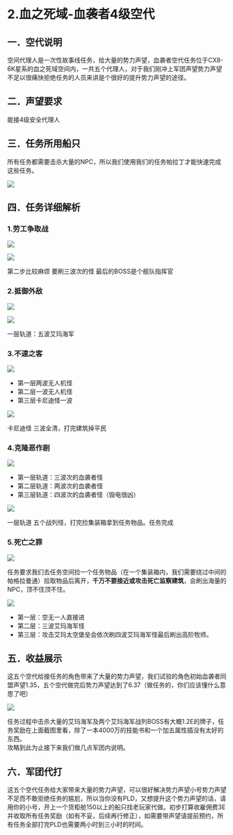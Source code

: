 # 2.血之死域-血袭者4级空代

## 一．空代说明

 空间代理人是一次性故事线任务，给大量的势力声望，血袭者空代任务位于CX8-6K星系的血之死域空间内，一共五个代理人，对于我们刚冲上军团声望势力声望不足以很痛快拒绝任务的人员来讲是个很好的提升势力声望的途径。

## 二．声望要求

能接4级安全代理人

##  三．任务所用船只

 所有任务都需要击杀大量的NPC，所以我们使用我们的任务帕拉丁才能快速完成这些任务。

![](../.gitbook/assets/777.png)

## 四．任务详细解析

###  1.劳工争取战

![](<../.gitbook/assets/1 (3).png>)

![](../.gitbook/assets/11.jpg)

第二步比较麻烦 要刷三波次的怪 最后的BOSS是个舰队指挥官

### 2.抵御外敌

![](<../.gitbook/assets/2 (2).png>)

![](../.gitbook/assets/22.jpg)

一层轨道：五波艾玛海军 

### 3.不速之客

![](<../.gitbook/assets/3 (2).png>)

* 第一层两波无人机怪 
* 第二层一波无人机怪 
* 第三层卡尼迪怪一波

![](../.gitbook/assets/4.jpg)

卡尼迪怪 三波全清，打完建筑掉平民

### 4.克隆恶作剧

![](<../.gitbook/assets/4 (2).png>)

* 第一层轨道：三波次的血袭者怪 
* 第二层轨道：两波次的血袭者怪 
* 第三层轨道：四波次的血袭者怪（毁电很凶）

![](<../.gitbook/assets/5 (1).jpg>)

一层轨道 五个战列怪，打完捡集装箱拿到任务物品。任务完成

### 5.死亡之罪

![](<../.gitbook/assets/5 (1).png>)

任务要求我们去任务空间捡一个任务物品（在一个集装箱内，我们需要绕过中间的帕格拉曼通）拾取物品后离开，**千万不要接近或攻击死亡监察建筑**，会刷出海量的NPC，顶不住顶不住。

![](../.gitbook/assets/55.jpg)

* 第一层：空无一人直接进 
* 第二层：三波艾玛海军怪 
* 第三层：攻击艾玛太空堡垒会依次刷四波艾玛海军怪最后刷出高阶牧师。

## 五．收益展示

这五个空代给接任务的角色带来了大量的势力声望，我们试验的角色初始血袭者同盟声望1.35，五个空代做完后势力声望达到了6.37（做任务的，你们应该懂什么意思了吧）

![](../.gitbook/assets/7.jpg)

任务过程中击杀大量的艾玛海军及两个艾玛海军战列BOSS有大概1.2E的牌子，任务奖励在上面截图里看，除了一本4000万的技能书和一个加五属性插没有太好的东西。 \
攻略到此为止接下来我们做几点军团内说明。

## 六．军团代打

 这五个空代任务给大家带来大量的势力声望，可以很好解决势力声望小号势力声望不足而不敢拒绝任务的尴尬，所以当你没有PLD，又想提升这个势力声望的话，请用你的小号，开上一个货柜舱150以上的船只找老玩家代做。初步打算收雇佣费3E并收取所有任务奖励（如有不妥，后续再行修正），如需要带声望请提前预约，所有任务全部打完PLD也需要两小时到三小时的时间。
